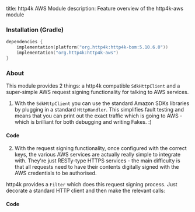 title: http4k AWS Module
description: Feature overview of the http4k-aws module

### Installation (Gradle)

```kotlin
dependencies {
    implementation(platform("org.http4k:http4k-bom:5.10.6.0"))
    implementation("org.http4k:http4k-aws")
}
```

### About
This module provides 2 things: a http4k compatible `SdkHttpClient` and a super-simple AWS request signing functionality for talking to AWS services.

1. With the `SdkHttpClient` you can use the standard Amazon SDKs libraries by plugging in a standard `HttpHandler`. This simplifies fault testing and means that you can print out the exact traffic which is going to AWS - which is brilliant for both debugging and writing Fakes. :)

#### Code [<img class="octocat"/>](https://github.com/http4k/http4k/blob/master/src/docs/guide/reference/aws/example_sdk.kt)

<script src="https://gist-it.appspot.com/https://github.com/http4k/http4k/blob/master/src/docs/guide/reference/aws/example_sdk.kt"></script>

2. With the request signing functionality, once configured with the correct keys, the various AWS services are actually really simple to integrate with. They're just RESTy-type HTTPS services - the main difficulty is that all requests need to have their contents digitally signed with the AWS credentials to be authorised.

http4k provides a `Filter` which does this request signing process. Just decorate a standard HTTP client and then make the relevant calls:


#### Code [<img class="octocat"/>](https://github.com/http4k/http4k/blob/master/src/docs/guide/reference/aws/example.kt)

<script src="https://gist-it.appspot.com/https://github.com/http4k/http4k/blob/master/src/docs/guide/reference/aws/example.kt"></script>
